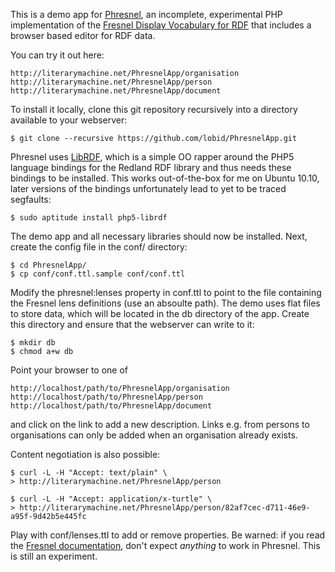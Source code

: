 This is a demo app for [Phresnel](https://github.com/lobid/Phresnel), an incomplete, experimental PHP implementation of the [Fresnel Display Vocabulary for RDF](http://www.w3.org/2005/04/fresnel-info/) that includes a browser based editor for RDF data.

You can try it out here:

    http://literarymachine.net/PhresnelApp/organisation
    http://literarymachine.net/PhresnelApp/person
    http://literarymachine.net/PhresnelApp/document

To install it locally, clone this git repository recursively into a directory available to your webserver:

    $ git clone --recursive https://github.com/lobid/PhresnelApp.git

Phresnel uses [LibRDF](https://github.com/literarymachine/LibRDF), which is a simple OO rapper around the PHP5 language bindings for the Redland RDF library and thus needs these bindings to be installed. This works out-of-the-box for me on Ubuntu 10.10, later versions of the bindings unfortunately lead to yet to be traced segfaults:

    $ sudo aptitude install php5-librdf

The demo app and all necessary libraries should now be installed. Next, create the config file in the conf/ directory:

    $ cd PhresnelApp/
    $ cp conf/conf.ttl.sample conf/conf.ttl

Modify the phresnel:lenses property in conf.ttl to point to the file containing the Fresnel lens definitions (use an absoulte path). The demo uses flat files to store data, which will be located in the db directory of the app. Create this directory and ensure that the webserver can write to it:

    $ mkdir db
    $ chmod a+w db

Point your browser to one of

    http://localhost/path/to/PhresnelApp/organisation
    http://localhost/path/to/PhresnelApp/person
    http://localhost/path/to/PhresnelApp/document

and click on the link to add a new description. Links e.g. from persons to organisations can only be added when an organisation already exists.

Content negotiation is also possible:

    $ curl -L -H "Accept: text/plain" \
    > http://literarymachine.net/PhresnelApp/person

    $ curl -L -H "Accept: application/x-turtle" \
    > http://literarymachine.net/PhresnelApp/person/82af7cec-d711-46e9-a95f-9d42b5e445fc

Play with conf/lenses.ttl to add or remove properties. Be warned: if you read the [Fresnel documentation](http://www.w3.org/2005/04/fresnel-info/manual/), don't expect *anything* to work in Phresnel. This is still an experiment.

